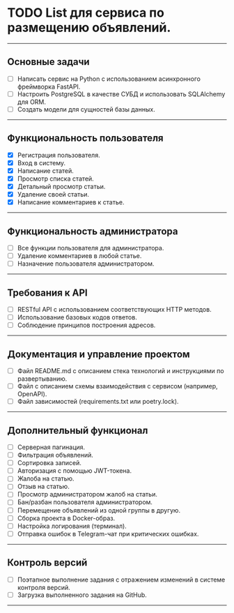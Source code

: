 # TODO List для сервиса по размещению объявлений.

---

## Основные задачи

- [ ] Написать сервис на Python с использованием асинхронного фреймворка FastAPI.
- [ ] Настроить PostgreSQL в качестве СУБД и использовать SQLAlchemy для ORM.
- [ ] Создать модели для сущностей базы данных.

---

## Функциональность пользователя

- [x] Регистрация пользователя.
- [x] Вход в систему.
- [x] Написание статей.
- [x] Просмотр списка статей.
- [x] Детальный просмотр статьи.
- [x] Удаление своей статьи.
- [x] Написание комментариев к статье.

---

## Функциональность администратора

- [ ] Все функции пользователя для администратора.
- [ ] Удаление комментариев в любой статье.
- [ ] Назначение пользователя администратором.

---

## Требования к API
- [ ] RESTful API с использованием соответствующих HTTP методов.
- [ ] Использование базовых кодов ответов.
- [ ] Соблюдение принципов построения адресов.

---

## Документация и управление проектом
- [ ] Файл README.md с описанием стека технологий и инструкциями по развертыванию.
- [ ] Файл с описанием схемы взаимодействия с сервисом (например, OpenAPI).
- [ ] Файл зависимостей (requirements.txt или poetry.lock).

---

## Дополнительный функционал

- [ ] Серверная пагинация.
- [ ] Фильтрация объявлений.
- [ ] Сортировка записей.
- [ ] Авторизация с помощью JWT-токена.
- [ ] Жалоба на статью.
- [ ] Отзыв на статью.
- [ ] Просмотр администратором жалоб на статьи.
- [ ] Бан/разбан пользователя администратором.
- [ ] Перемещение объявлений из одной группы в другую.
- [ ] Сборка проекта в Docker-образ.
- [ ] Настройка логирования (терминал).
- [ ] Отправка ошибок в Telegram-чат при критических ошибках.

---

## Контроль версий

- [ ] Поэтапное выполнение задания с отражением изменений в системе контроля версий.
- [ ] Загрузка выполненного задания на GitHub.

---
